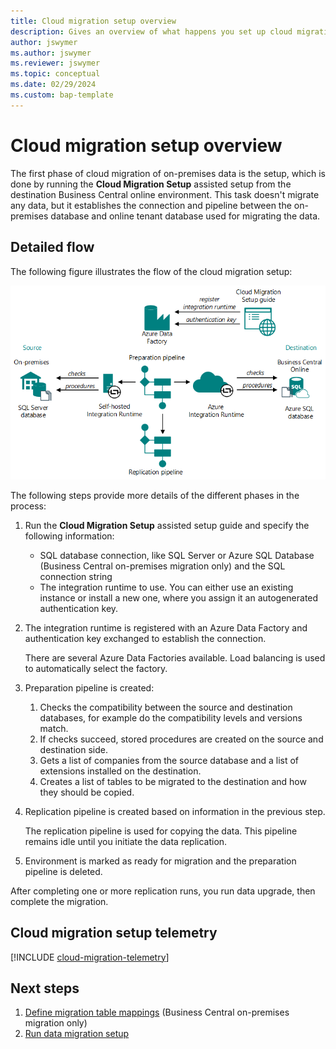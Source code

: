 ```yaml
---
title: Cloud migration setup overview 
description: Gives an overview of what happens you set up cloud migration. 
author: jswymer
ms.author: jswymer
ms.reviewer: jswymer 
ms.topic: conceptual 
ms.date: 02/29/2024
ms.custom: bap-template
---
```

# Cloud migration setup overview

The first phase of cloud migration of on-premises data is the setup, which is done by running the **Cloud Migration Setup** assisted setup from the destination Business Central online environment. This task doesn't migrate any data, but it establishes the connection and pipeline between the on-premises database and online tenant database used for migrating the data. <!--the **Cloud Migration Setup** you'll specify the database connection string to your on-premises database and install the Microsoft Runtime Integration for . The following diagram illustrates what happens during the setup.-->

## Detailed flow

The following figure illustrates the flow of the cloud migration setup:

<!--[![Shows the flow for cloud migration setup ](../developer/media/cloud-migration-setup-process.svg)](../developer/media/cloud-migration-setup-process.svg#lightbox)-->

![Shows the flow for cloud migration setup ](../developer/media/cloud-migration-setup-process.png)

The following steps provide more details of the different phases in the process:

1. Run the **Cloud Migration Setup** assisted setup guide and specify the following information:
   - SQL database connection, like SQL Server or Azure SQL Database (Business Central on-premises migration only) and the SQL connection string
   - The integration runtime to use. You can either use an existing instance or install a new one, where you assign it an autogenerated authentication key.

2. The integration runtime is registered with an Azure Data Factory and authentication key exchanged to establish the connection.

   There are several Azure Data Factories available. Load balancing is used to automatically select the factory.
3. Preparation pipeline is created:

   1. Checks the compatibility between the source and destination databases, for example do the compatibility levels and versions match.
   2. If checks succeed, stored procedures are created on the source and destination side.
   3. Gets a list of companies from the source database and a list of extensions installed on the destination.
   4. Creates a list of tables to be migrated to the destination and how they should be copied.
4. Replication pipeline is created based on information in the previous step.

   The replication pipeline is used for copying the data. This pipeline remains idle until you initiate the data replication.
5. Environment is marked as ready for migration and the preparation pipeline is deleted.

After completing one or more replication runs, you run data upgrade, then complete the migration.

## Cloud migration setup telemetry

[!INCLUDE [cloud-migration-telemetry](../developer/includes/cloud-migration-telemetry.md)]

## Next steps

1. [Define migration table mappings](migration-table-mapping.md) (Business Central on-premises migration only)
2. [Run data migration setup](migration-setup.md)
